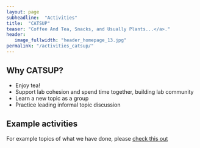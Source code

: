 ```yaml
---
layout: page
subheadline:  "Activities"
title:  "CATSUP"
teaser: "Coffee And Tea, Snacks, and Usually Plants...</a>."
header:
   image_fullwidth: "header_homepage_13.jpg"
permalink: "/activities_catsup/"
---
```


## Why CATSUP?
- Enjoy tea!
- Support lab cohesion and spend time together, building lab community
- Learn a new topic as a group
- Practice leading informal topic discussion

## Example activities
For example topics of what we have done, please [check this out](/activities_catsup_examples/)



